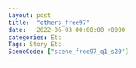 ```yaml
---
layout: post
title:  "others_free97"
date:   2022-06-03 00:00:00 +0000
categories: Etc
Tags: Story Etc
SceneCode: ["scene_free97_q1_s20"]
---
```

